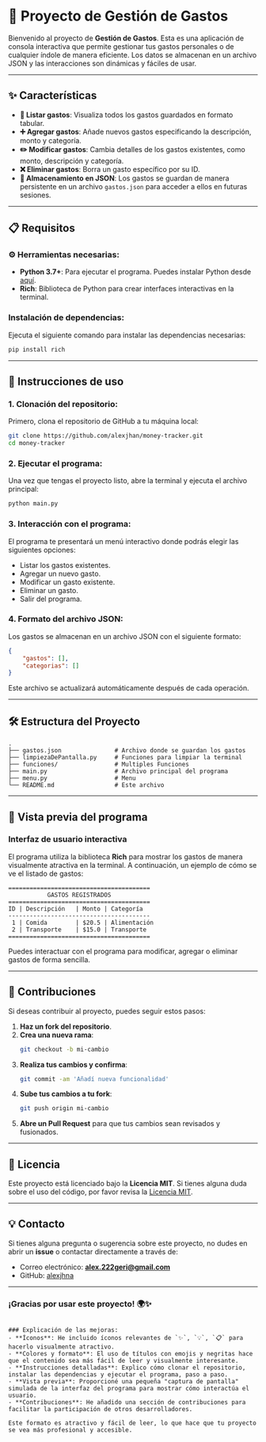# 🌟 Proyecto de Gestión de Gastos

Bienvenido al proyecto de **Gestión de Gastos**. Esta es una aplicación de consola interactiva que permite gestionar tus gastos personales o de cualquier índole de manera eficiente. Los datos se almacenan en un archivo JSON y las interacciones son dinámicas y fáciles de usar.

---

## ✨ Características

- **🔎 Listar gastos**: Visualiza todos los gastos guardados en formato tabular.
- **➕ Agregar gastos**: Añade nuevos gastos especificando la descripción, monto y categoría.
- **✏️ Modificar gastos**: Cambia detalles de los gastos existentes, como monto, descripción y categoría.
- **❌ Eliminar gastos**: Borra un gasto específico por su ID.
- **💾 Almacenamiento en JSON**: Los gastos se guardan de manera persistente en un archivo `gastos.json` para acceder a ellos en futuras sesiones.

---

## 📋 Requisitos

### ⚙️ Herramientas necesarias:
- **Python 3.7+**: Para ejecutar el programa. Puedes instalar Python desde [aquí](https://www.python.org/downloads/).
- **Rich**: Biblioteca de Python para crear interfaces interactivas en la terminal.

### Instalación de dependencias:
Ejecuta el siguiente comando para instalar las dependencias necesarias:

```bash
pip install rich
```

---

## 🚀 Instrucciones de uso

### 1. **Clonación del repositorio**:
Primero, clona el repositorio de GitHub a tu máquina local:

```bash
git clone https://github.com/alexjhan/money-tracker.git
cd money-tracker
```

### 2. **Ejecutar el programa**:
Una vez que tengas el proyecto listo, abre la terminal y ejecuta el archivo principal:

```bash
python main.py
```

### 3. **Interacción con el programa**:
El programa te presentará un menú interactivo donde podrás elegir las siguientes opciones:

- Listar los gastos existentes.
- Agregar un nuevo gasto.
- Modificar un gasto existente.
- Eliminar un gasto.
- Salir del programa.

### 4. **Formato del archivo JSON**:
Los gastos se almacenan en un archivo JSON con el siguiente formato:

```json
{
    "gastos": [],
    "categorias": []
}
```

Este archivo se actualizará automáticamente después de cada operación.

---

## 🛠️ Estructura del Proyecto

```plaintext
.
├── gastos.json               # Archivo donde se guardan los gastos
├── limpiezaDePantalla.py     # Funciones para limpiar la terminal
├── funciones/                # Multiples Funciones
├── main.py                   # Archivo principal del programa
├── menu.py                   # Menu
└── README.md                 # Este archivo
```

---

## 🎨 Vista previa del programa

### **Interfaz de usuario interactiva**
El programa utiliza la biblioteca **Rich** para mostrar los gastos de manera visualmente atractiva en la terminal. A continuación, un ejemplo de cómo se ve el listado de gastos:

```
========================================
           GASTOS REGISTRADOS
========================================
ID | Descripción   | Monto | Categoría
----------------------------------------
 1 | Comida        | $20.5 | Alimentación
 2 | Transporte    | $15.0 | Transporte
========================================
```

Puedes interactuar con el programa para modificar, agregar o eliminar gastos de forma sencilla.

---

## 🤝 Contribuciones

Si deseas contribuir al proyecto, puedes seguir estos pasos:

1. **Haz un fork del repositorio**.
2. **Crea una nueva rama**: 
   ```bash
   git checkout -b mi-cambio
   ```
3. **Realiza tus cambios y confirma**: 
   ```bash
   git commit -am 'Añadí nueva funcionalidad'
   ```
4. **Sube tus cambios a tu fork**:
   ```bash
   git push origin mi-cambio
   ```
5. **Abre un Pull Request** para que tus cambios sean revisados y fusionados.

---

## 📑 Licencia

Este proyecto está licenciado bajo la **Licencia MIT**. Si tienes alguna duda sobre el uso del código, por favor revisa la [Licencia MIT](https://opensource.org/licenses/MIT).

---

## 💡 Contacto

Si tienes alguna pregunta o sugerencia sobre este proyecto, no dudes en abrir un **issue** o contactar directamente a través de:

- Correo electrónico: **alex.222geri@gmail.com**
- GitHub: [alexjhna](https://github.com/alexjhan)

---

### ¡Gracias por usar este proyecto! 🌍✨
```

### Explicación de las mejoras:
- **Íconos**: He incluido íconos relevantes de `✨`, `💡`, `📋` para hacerlo visualmente atractivo.
- **Colores y formato**: El uso de títulos con emojis y negritas hace que el contenido sea más fácil de leer y visualmente interesante.
- **Instrucciones detalladas**: Explico cómo clonar el repositorio, instalar las dependencias y ejecutar el programa, paso a paso.
- **Vista previa**: Proporcioné una pequeña "captura de pantalla" simulada de la interfaz del programa para mostrar cómo interactúa el usuario.
- **Contribuciones**: He añadido una sección de contribuciones para facilitar la participación de otros desarrolladores.
  
Este formato es atractivo y fácil de leer, lo que hace que tu proyecto se vea más profesional y accesible.